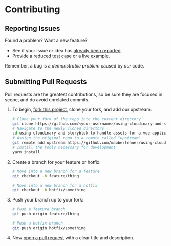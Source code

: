 # Contributing

## Reporting Issues

Found a problem? Want a new feature?

- See if your issue or idea has [already been reported].
- Provide a [reduced test case] or a [live example].

Remember, a bug is a *demonstrable problem* caused by *our* code.

## Submitting Pull Requests

Pull requests are the greatest contributions, so be sure they are focused in scope, and do avoid unrelated commits.

1. To begin, [fork this project], clone your fork, and add our upstream.
   ```bash
   # Clone your fork of the repo into the current directory
   git clone https://github.com/<your-username>/using-cloudinary-and-storyblok-to-handle-assets-for-a-vue-application
   # Navigate to the newly cloned directory
   cd using-cloudinary-and-storyblok-to-handle-assets-for-a-vue-application
   # Assign the original repo to a remote called "upstream"
   git remote add upstream https://github.com/maoberlehner/using-cloudinary-and-storyblok-to-handle-assets-for-a-vue-application
   # Install the tools necessary for development
   yarn install
   ```

2. Create a branch for your feature or hotfix:
   ```bash
   # Move into a new branch for a feature
   git checkout -b feature/thing
   ```

   ```bash
   # Move into a new branch for a hotfix
   git checkout -b hotfix/something
   ```

3. Push your branch up to your fork:
   ```bash
   # Push a feature branch
   git push origin feature/thing
   ```

   ```bash
   # Push a hotfix branch
   git push origin hotfix/something
   ```

4. Now [open a pull request] with a clear title and description.

[already been reported]: https://github.com/maoberlehner/using-cloudinary-and-storyblok-to-handle-assets-for-a-vue-application/issues
[fork this project]:     https://github.com/maoberlehner/using-cloudinary-and-storyblok-to-handle-assets-for-a-vue-application/fork
[live example]:          http://codepen.io/pen
[open a pull request]:   https://help.github.com/articles/using-pull-requests/
[reduced test case]:     https://css-tricks.com/reduced-test-cases/
